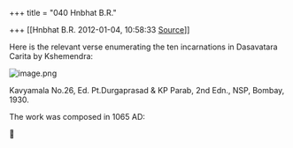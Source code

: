 +++
title = "040 Hnbhat B.R."

+++
[[Hnbhat B.R.	2012-01-04, 10:58:33 [Source](https://groups.google.com/g/samskrita/c/LK1DSKjM9Zs)]]



Here is the relevant verse enumerating the ten incarnations in Dasavatara Carita by Kshemendra:

  

![image.png](https://groups.google.com/group/samskrita/attach/8b160501bc39a23e/image.png?part=0.1 "image.png")  

  

  

Kavyamala No.26, Ed. Pt.Durgaprasad & KP Parab, 2nd Edn., NSP, Bombay, 1930.

  

The work was composed in 1065 AD:



